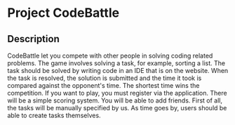 # Project CodeBattle
## Description
CodeBattle let you compete with other people in solving coding related problems. 
The game involves solving a task, for example, sorting a list. 
The task should be solved by writing code in an IDE that is on the website. 
When the task is resolved, the solution is submitted and the time it took is compared against the opponent's time. 
The shortest time wins the competition. If you want to play, you must register via the application. 
There will be a simple scoring system. You will be able to add friends. 
First of all, the tasks will be manually specified by us. 
As time goes by, users should be able to create tasks themselves.
